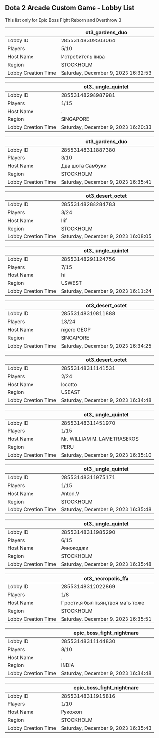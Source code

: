 ## Dota 2 Arcade Custom Game - Lobby List

This list only for Epic Boss Fight Reborn and Overthrow 3

|  | ot3_gardens_duo |
| ------ | ------ |
| Lobby ID | 28553148309503064 |
| Players | 5/10 |
| Host Name | Истребитель пива |
| Region | STOCKHOLM |
| Lobby Creation Time | Saturday, December 9, 2023 16:32:53 |


|  | ot3_jungle_quintet |
| ------ | ------ |
| Lobby ID | 28553148298987981 |
| Players | 1/15 |
| Host Name | . |
| Region | SINGAPORE |
| Lobby Creation Time | Saturday, December 9, 2023 16:20:33 |


|  | ot3_gardens_duo |
| ------ | ------ |
| Lobby ID | 28553148311887380 |
| Players | 3/10 |
| Host Name | Два шота Самбуки |
| Region | STOCKHOLM |
| Lobby Creation Time | Saturday, December 9, 2023 16:35:41 |


|  | ot3_desert_octet |
| ------ | ------ |
| Lobby ID | 28553148288284783 |
| Players | 3/24 |
| Host Name | Irif |
| Region | STOCKHOLM |
| Lobby Creation Time | Saturday, December 9, 2023 16:08:05 |


|  | ot3_jungle_quintet |
| ------ | ------ |
| Lobby ID | 28553148291124756 |
| Players | 7/15 |
| Host Name | hi |
| Region | USWEST |
| Lobby Creation Time | Saturday, December 9, 2023 16:11:24 |


|  | ot3_desert_octet |
| ------ | ------ |
| Lobby ID | 28553148310811888 |
| Players | 13/24 |
| Host Name | nigero GEOP |
| Region | SINGAPORE |
| Lobby Creation Time | Saturday, December 9, 2023 16:34:25 |


|  | ot3_desert_octet |
| ------ | ------ |
| Lobby ID | 28553148311141531 |
| Players | 2/24 |
| Host Name | locotto |
| Region | USEAST |
| Lobby Creation Time | Saturday, December 9, 2023 16:34:48 |


|  | ot3_jungle_quintet |
| ------ | ------ |
| Lobby ID | 28553148311451970 |
| Players | 1/15 |
| Host Name | Mr. WILLIAM M. LAMETRASEROS |
| Region | PERU |
| Lobby Creation Time | Saturday, December 9, 2023 16:35:10 |


|  | ot3_jungle_quintet |
| ------ | ------ |
| Lobby ID | 28553148311975171 |
| Players | 1/15 |
| Host Name | Anton.V |
| Region | STOCKHOLM |
| Lobby Creation Time | Saturday, December 9, 2023 16:35:48 |


|  | ot3_jungle_quintet |
| ------ | ------ |
| Lobby ID | 28553148311985290 |
| Players | 6/15 |
| Host Name | Аянокоджи |
| Region | STOCKHOLM |
| Lobby Creation Time | Saturday, December 9, 2023 16:35:48 |


|  | ot3_necropolis_ffa |
| ------ | ------ |
| Lobby ID | 28553148312022869 |
| Players | 1/8 |
| Host Name | Прости,я был пьян,твоя мать тоже |
| Region | STOCKHOLM |
| Lobby Creation Time | Saturday, December 9, 2023 16:35:51 |


|  | epic_boss_fight_nightmare |
| ------ | ------ |
| Lobby ID | 28553148311144830 |
| Players | 8/10 |
| Host Name | . |
| Region | INDIA |
| Lobby Creation Time | Saturday, December 9, 2023 16:34:48 |


|  | epic_boss_fight_nightmare |
| ------ | ------ |
| Lobby ID | 28553148311915816 |
| Players | 1/10 |
| Host Name | Рукожоп |
| Region | STOCKHOLM |
| Lobby Creation Time | Saturday, December 9, 2023 16:35:43 |


